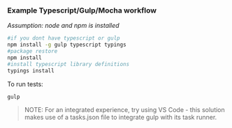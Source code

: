 ### Example Typescript/Gulp/Mocha workflow
*Assumption: node and npm is installed*

```bash
#if you dont have typescript or gulp
npm install -g gulp typescript typings
#package restore
npm install
#install typescript library definitions
typings install
```
To run tests:

```bash
gulp
```

> NOTE: For an integrated experience, try using VS Code - this solution makes use of a tasks.json file to integrate gulp with its task runner.
